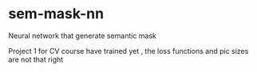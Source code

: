 # sem-mask-nn
Neural network that generate semantic mask

Project 1 for CV course
have trained yet  , the loss functions and pic sizes are not that right 
